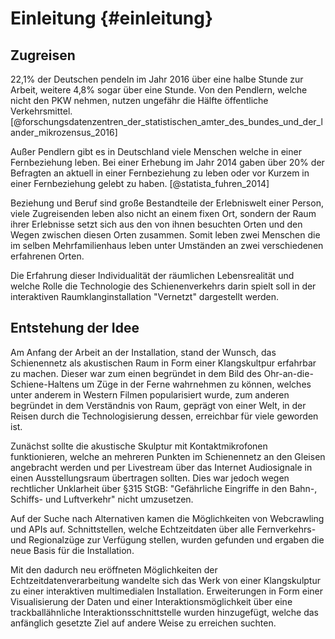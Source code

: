 # Einleitung {#einleitung}

## Zugreisen

22,1% der Deutschen pendeln im Jahr 2016 über eine halbe Stunde zur Arbeit, weitere 4,8% sogar über eine Stunde. Von den Pendlern, welche nicht den PKW nehmen, nutzen ungefähr die Hälfte öffentliche Verkehrsmittel.[@forschungsdatenzentren_der_statistischen_amter_des_bundes_und_der_lander_mikrozensus_2016] 

Außer Pendlern gibt es in Deutschland viele Menschen welche in einer Fernbeziehung leben. Bei einer Erhebung im Jahr 2014 gaben über 20% der Befragten an aktuell in einer Fernbeziehung zu leben oder vor Kurzem in einer Fernbeziehung gelebt zu haben. [@statista_fuhren_2014] 

Beziehung und Beruf sind große Bestandteile der Erlebniswelt einer Person, viele Zugreisenden leben also nicht an einem fixen Ort, sondern der Raum ihrer Erlebnisse setzt sich aus den von ihnen besuchten Orten und den Wegen zwischen diesen Orten zusammen. Somit leben zwei Menschen die im selben Mehrfamilienhaus leben unter Umständen an zwei verschiedenen erfahrenen Orten. 

Die Erfahrung dieser Individualität der räumlichen Lebensrealität und welche Rolle die Technologie des Schienenverkehrs darin spielt soll in der interaktiven Raumklanginstallation "Vernetzt" dargestellt werden.



## Entstehung der Idee

Am Anfang der Arbeit an der Installation, stand der Wunsch, das Schienennetz als akustischen Raum in Form einer Klangskultpur erfahrbar zu machen. Dieser war zum einen begründet in dem Bild des Ohr-an-die-Schiene-Haltens um Züge in der Ferne wahrnehmen zu können, welches unter anderem in Western Filmen popularisiert wurde, zum anderen begründet in dem Verständnis von Raum, geprägt von einer Welt, in der Reisen durch die Technologisierung dessen, erreichbar für viele geworden ist.

 Zunächst sollte die akustische Skulptur mit Kontaktmikrofonen funktionieren, welche an mehreren Punkten im Schienennetz an den Gleisen angebracht werden und per Livestream über das Internet Audiosignale in einen Ausstellungsraum übertragen sollten. Dies war jedoch wegen rechtlicher Unklarheit über §315 StGB: "Gefährliche Eingriffe in den Bahn-, Schiffs- und Luftverkehr" nicht umzusetzen. 

Auf der Suche nach Alternativen kamen die Möglichkeiten von Webcrawling und APIs auf. Schnittstellen, welche Echtzeitdaten über alle Fernverkehrs- und Regionalzüge zur Verfügung stellen, wurden gefunden und ergaben die neue Basis für die Installation. 

Mit den dadurch neu eröffneten Möglichkeiten der Echtzeitdatenverarbeitung wandelte sich das Werk von einer Klangskulptur zu einer interaktiven multimedialen Installation. Erweiterungen in Form einer Visualisierung der Daten und einer Interaktionsmöglichkeit über eine trackballähnliche Interaktionsschnittstelle wurden hinzugefügt, welche das anfänglich gesetzte Ziel auf andere Weise zu erreichen suchten. 

